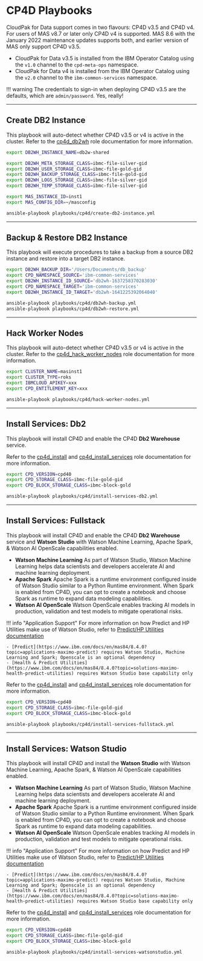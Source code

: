 # CP4D Playbooks

CloudPak for Data support comes in two flavours: CP4D v3.5 and CP4D v4.  For users of MAS v8.7 or later only CP4D v4 is supported.  MAS 8.6 with the January 2022 maintenance updates supports both, and earlier version of MAS only support CP4D v3.5.

- CloudPak for Data v3.5 is installed from the IBM Operator Catalog using the `v1.0` channel to the `cpd-meta-ops` namespace.
- CloudPak for Data v4 is installed from the IBM Operator Catalog using the `v2.0` channel to the `ibm-common-services` namespace.

!!! warning
    The credentials to sign-in when deploying CP4D v3.5 are the defaults, which are `admin/password`.  Yes, really!

-------------------------------------------------------------------------------

## Create DB2 Instance
This playbook will auto-detect whether CP4D v3.5 or v4 is active in the cluster.  Refer to the [cp4d_db2wh](../roles/cp4d_db2wh.md) role documentation for more information.

```bash
export DB2WH_INSTANCE_NAME=db2w-shared

export DB2WH_META_STORAGE_CLASS=ibmc-file-silver-gid
export DB2WH_USER_STORAGE_CLASS=ibmc-file-gold-gid
export DB2WH_BACKUP_STORAGE_CLASS=ibmc-file-gold-gid
export DB2WH_LOGS_STORAGE_CLASS=ibmc-file-silver-gid
export DB2WH_TEMP_STORAGE_CLASS=ibmc-file-silver-gid

export MAS_INSTANCE_ID=inst1
export MAS_CONFIG_DIR=~/masconfig

ansible-playbook playbooks/cp4d/create-db2-instance.yml
```

-------------------------------------------------------------------------------

## Backup & Restore DB2 Instance
This playbook will execute procedures to take a backup from a source DB2 instance and restore into a target DB2 instance.

```bash
export DB2WH_BACKUP_DIR='/Users/Documents/db_backup'
export CPD_NAMESPACE_SOURCE='ibm-common-services'
export DB2WH_INSTANCE_ID_SOURCE='db2wh-1637258370283030'
export CPD_NAMESPACE_TARGET='ibm-common-services'
export DB2WH_INSTANCE_ID_TARGET='db2wh-1641225392064040'

ansible-playbook playbooks/cp4d/db2wh-backup.yml
ansible-playbook playbooks/cp4d/db2wh-restore.yml
```

-------------------------------------------------------------------------------

## Hack Worker Nodes
This playbook will auto-detect whether CP4D v3.5 or v4 is active in the cluster.  Refer to the [cp4d_hack_worker_nodes](../roles/cp4d_hack_worker_nodes.md) role documentation for more information.

```bash
export CLUSTER_NAME=masinst1
export CLUSTER_TYPE=roks
export IBMCLOUD_APIKEY=xxx
export CPD_ENTITLEMENT_KEY=xxx

ansible-playbook playbooks/cp4d/hack-worker-nodes.yml
```

-------------------------------------------------------------------------------

## Install Services: Db2
This playbook will install CP4D and enable the CP4D **Db2 Warehouse** service.

Refer to the [cp4d_install](../roles/cp4d_install.md) and [cp4d_install_services](../roles/cp4d_install_services.md) role documentation for more information.

```bash
export CPD_VERSION=cpd40
export CPD_STORAGE_CLASS=ibmc-file-gold-gid
export CPD_BLOCK_STORAGE_CLASS=ibmc-block-gold

ansible-playbook playbooks/cp4d/install-services-db2.yml
```

-------------------------------------------------------------------------------

## Install Services: Fullstack
This playbook will install CP4D and enable the CP4D **Db2 Warehouse** service and **Watson Studio** with Watson Machine Learning, Apache Spark, & Watson AI OpenScale capabilities enabled.

- **Watson Machine Learning** As part of Watson Studio, Watson Machine Learning helps data scientists and developers accelerate AI and machine learning deployment.
- **Apache Spark** Apache Spark is a runtime environment configured inside of Watson Studio similar to a Python Runtime environment.  When Spark is enabled from CP4D, you can opt to create a notebook and choose Spark as runtime to expand data modeling capabilities.
- **Watson AI OpenScale**  Watson OpenScale enables tracking AI models in production, validation and test models to mitigate operational risks.

!!! info "Application Support"
    For more information on how Predict and HP Utilities make use of Watson Studio, refer to [Predict/HP Utilities documentation](https://www.ibm.com/docs/en/mhmpmh-and-p-u/8.2.0?topic=started-getting-data-scientists)

    - [Predict](https://www.ibm.com/docs/en/mas84/8.4.0?topic=applications-maximo-predict) requires Watson Studio, Machine Learning and Spark; Openscale is an optional dependency
    - [Health & Predict Utilities](https://www.ibm.com/docs/en/mas84/8.4.0?topic=solutions-maximo-health-predict-utilities) requires Watson Studio base capability only

Refer to the [cp4d_install](../roles/cp4d_install.md) and [cp4d_install_services](../roles/cp4d_install_services.md) role documentation for more information.

```bash
export CPD_VERSION=cpd40
export CPD_STORAGE_CLASS=ibmc-file-gold-gid
export CPD_BLOCK_STORAGE_CLASS=ibmc-block-gold

ansible-playbook playbooks/cp4d/install-services-fullstack.yml
```

-------------------------------------------------------------------------------

## Install Services: Watson Studio
This playbook will install CP4D and install the **Watson Studio** with Watson Machine Learning, Apache Spark, & Watson AI OpenScale capabilities enabled.

- **Watson Machine Learning** As part of Watson Studio, Watson Machine Learning helps data scientists and developers accelerate AI and machine learning deployment.
- **Apache Spark** Apache Spark is a runtime environment configured inside of Watson Studio similar to a Python Runtime environment.  When Spark is enabled from CP4D, you can opt to create a notebook and choose Spark as runtime to expand data modeling capabilities.
- **Watson AI OpenScale**  Watson OpenScale enables tracking AI models in production, validation and test models to mitigate operational risks.

!!! info "Application Support"
    For more information on how Predict and HP Utilities make use of Watson Studio, refer to [Predict/HP Utilities documentation](https://www.ibm.com/docs/en/mhmpmh-and-p-u/8.2.0?topic=started-getting-data-scientists)

    - [Predict](https://www.ibm.com/docs/en/mas84/8.4.0?topic=applications-maximo-predict) requires Watson Studio, Machine Learning and Spark; Openscale is an optional dependency
    - [Health & Predict Utilities](https://www.ibm.com/docs/en/mas84/8.4.0?topic=solutions-maximo-health-predict-utilities) requires Watson Studio base capability only

Refer to the [cp4d_install](../roles/cp4d_install.md) and [cp4d_install_services](../roles/cp4d_install_services.md) role documentation for more information.

```bash
export CPD_VERSION=cpd40
export CPD_STORAGE_CLASS=ibmc-file-gold-gid
export CPD_BLOCK_STORAGE_CLASS=ibmc-block-gold

ansible-playbook playbooks/cp4d/install-services-watsonstudio.yml
```
